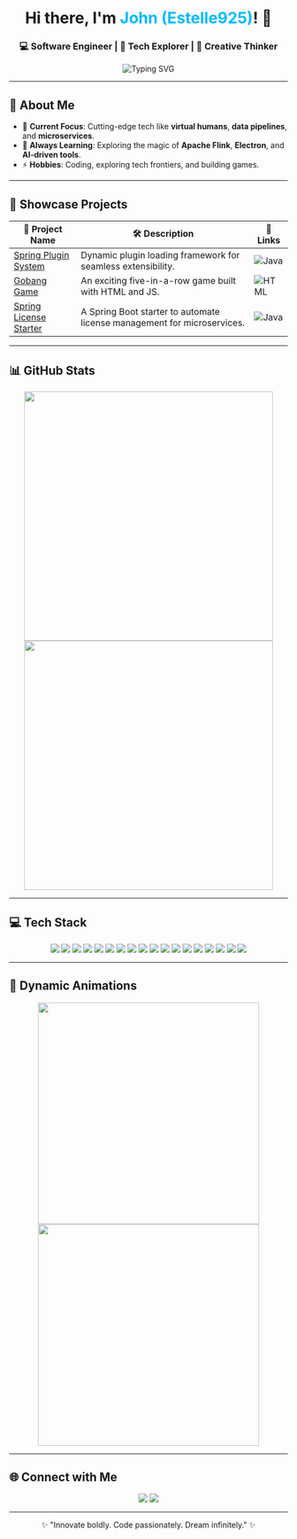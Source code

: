 <h1 align="center">Hi there, I'm <span style="color: #0bf;">John (Estelle925)</span>! 🌌</h1>
<h3 align="center">💻 Software Engineer | 🚀 Tech Explorer | 🎨 Creative Thinker</h3>

<p align="center">
  <img src="https://readme-typing-svg.herokuapp.com?font=Fira+Code&weight=600&size=24&duration=3000&pause=1000&color=FF5733&center=true&vCenter=true&width=500&lines=Welcome+to+my+universe!;Let's+build+amazing+things!;Coding+is+an+adventure!" alt="Typing SVG">
</p>

---

## 🌟 About Me

- 🔭 **Current Focus**: Cutting-edge tech like **virtual humans**, **data pipelines**, and **microservices**.
- 🌱 **Always Learning**: Exploring the magic of **Apache Flink**, **Electron**, and **AI-driven tools**.
- ⚡ **Hobbies**: Coding, exploring tech frontiers, and building games.

---

## 🚀 Showcase Projects

| 🌟 Project Name | 🛠️ Description | 🔗 Links |
|----------------|---------------|---------|
| [Spring Plugin System](https://github.com/Estelle925/spring-plugin-load) | Dynamic plugin loading framework for seamless extensibility. | ![Java](https://img.shields.io/badge/Java-ED8B00?style=for-the-badge&logo=java&logoColor=white) |
| [Gobang Game](https://github.com/Estelle925/Gobang-game) | An exciting five-in-a-row game built with HTML and JS. | ![HTML](https://img.shields.io/badge/HTML-E34F26?style=for-the-badge&logo=html5&logoColor=white) |
| [Spring License Starter](https://github.com/Estelle925/spring-license-starter) | A Spring Boot starter to automate license management for microservices. | ![Java](https://img.shields.io/badge/Java-ED8B00?style=for-the-badge&logo=java&logoColor=white) |

---

## 📊 GitHub Stats

<p align="center">
  <img src="https://github-readme-stats.vercel.app/api?username=Estelle925&show_icons=true&theme=radical" width="450"><img src="https://github-readme-stats.vercel.app/api/top-langs/?username=Estelle925&layout=compact&theme=radical" width="450">
</p>

---

## 💻 Tech Stack

<p align="center">
  <img src="https://img.shields.io/badge/Java-ED8B00?style=for-the-badge&logo=java&logoColor=white">
  <img src="https://img.shields.io/badge/Spring%20Boot-6DB33F?style=for-the-badge&logo=spring-boot&logoColor=white">
  <img src="https://img.shields.io/badge/Node.js-339933?style=for-the-badge&logo=node.js&logoColor=white">
  <img src="https://img.shields.io/badge/Apache%20Kafka-231F20?style=for-the-badge&logo=apachekafka&logoColor=white">
  <img src="https://img.shields.io/badge/Redis-D92F2F?style=for-the-badge&logo=redis&logoColor=white">
  <img src="https://img.shields.io/badge/React-61DAFB?style=for-the-badge&logo=react&logoColor=black">
  <img src="https://img.shields.io/badge/Vue.js-4FC08D?style=for-the-badge&logo=vue.js&logoColor=white">
  <img src="https://img.shields.io/badge/HTML5-E34F26?style=for-the-badge&logo=html5&logoColor=white">
  <img src="https://img.shields.io/badge/CSS3-1572B6?style=for-the-badge&logo=css3&logoColor=white">
  <img src="https://img.shields.io/badge/MySQL-4479A1?style=for-the-badge&logo=mysql&logoColor=white">
  <img src="https://img.shields.io/badge/PostgreSQL-336791?style=for-the-badge&logo=postgresql&logoColor=white">
  <img src="https://img.shields.io/badge/ClickHouse-FFCC00?style=for-the-badge&logo=clickhouse&logoColor=black">
  <img src="https://img.shields.io/badge/Docker-2496ED?style=for-the-badge&logo=docker&logoColor=white">
  <img src="https://img.shields.io/badge/Kubernetes-326CE5?style=for-the-badge&logo=kubernetes&logoColor=white">
  <img src="https://img.shields.io/badge/Amazon%20AWS-232F3E?style=for-the-badge&logo=amazonaws&logoColor=white">
  <img src="https://img.shields.io/badge/Flink-E6526F?style=for-the-badge&logo=apache-flink&logoColor=white">
  <img src="https://img.shields.io/badge/ElasticSearch-005571?style=for-the-badge&logo=elasticsearch&logoColor=white">
  <img src="https://img.shields.io/badge/Apache%20Hadoop-66CCFF?style=for-the-badge&logo=apachehadoop&logoColor=white">
</p>

---

## 🎉 Dynamic Animations

<p align="center">
  <img src="https://media.giphy.com/media/QNFhOolVeCzPQ2Mx85/giphy.gif" width="400">
  <img src="https://media.giphy.com/media/xT39D4CvA3CD5aq9PO/giphy.gif" width="400">
</p>

---

## 🌐 Connect with Me

<p align="center">
  <a href="https://www.linkedin.com" target="_blank"><img src="https://img.shields.io/badge/LinkedIn-0077B5?style=for-the-badge&logo=linkedin&logoColor=white"></a>
  <a href="mailto:estelle925@example.com" target="_blank"><img src="https://img.shields.io/badge/Email-D14836?style=for-the-badge&logo=gmail&logoColor=white"></a>
</p>

---

<p align="center">✨ "Innovate boldly. Code passionately. Dream infinitely." ✨</p>
